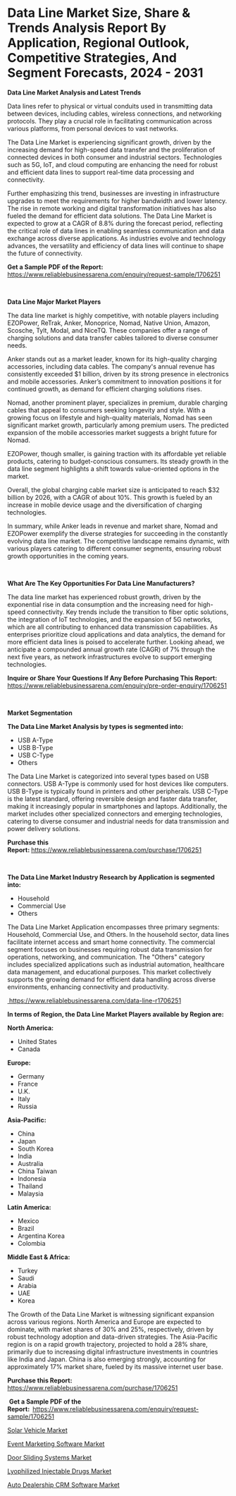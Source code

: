 <p><h1>Data Line Market Size, Share & Trends Analysis Report By Application, Regional Outlook, Competitive Strategies, And Segment Forecasts, 2024 - 2031</h1></p><p><strong>Data Line Market Analysis and Latest Trends</strong></p>
<p><p>Data lines refer to physical or virtual conduits used in transmitting data between devices, including cables, wireless connections, and networking protocols. They play a crucial role in facilitating communication across various platforms, from personal devices to vast networks.</p><p>The Data Line Market is experiencing significant growth, driven by the increasing demand for high-speed data transfer and the proliferation of connected devices in both consumer and industrial sectors. Technologies such as 5G, IoT, and cloud computing are enhancing the need for robust and efficient data lines to support real-time data processing and connectivity. </p><p>Further emphasizing this trend, businesses are investing in infrastructure upgrades to meet the requirements for higher bandwidth and lower latency. The rise in remote working and digital transformation initiatives has also fueled the demand for efficient data solutions. The Data Line Market is expected to grow at a CAGR of 8.8% during the forecast period, reflecting the critical role of data lines in enabling seamless communication and data exchange across diverse applications. As industries evolve and technology advances, the versatility and efficiency of data lines will continue to shape the future of connectivity.</p></p>
<p><strong>Get a Sample PDF of the Report:&nbsp;</strong> <a href="https://www.reliablebusinessarena.com/enquiry/request-sample/1706251?utm_campaign=1599&utm_medium=2&utm_source=Github&utm_content=ia&utm_term=21102024&utm_id=data-line">https://www.reliablebusinessarena.com/enquiry/request-sample/1706251</a></p>
<p>&nbsp;</p>
<p><strong>Data Line Major Market Players</strong></p>
<p><p>The data line market is highly competitive, with notable players including EZOPower, ReTrak, Anker, Monoprice, Nomad, Native Union, Amazon, Scosche, Tylt, Modal, and NiceTQ. These companies offer a range of charging solutions and data transfer cables tailored to diverse consumer needs.</p><p>Anker stands out as a market leader, known for its high-quality charging accessories, including data cables. The company's annual revenue has consistently exceeded $1 billion, driven by its strong presence in electronics and mobile accessories. Anker’s commitment to innovation positions it for continued growth, as demand for efficient charging solutions rises.</p><p>Nomad, another prominent player, specializes in premium, durable charging cables that appeal to consumers seeking longevity and style. With a growing focus on lifestyle and high-quality materials, Nomad has seen significant market growth, particularly among premium users. The predicted expansion of the mobile accessories market suggests a bright future for Nomad.</p><p>EZOPower, though smaller, is gaining traction with its affordable yet reliable products, catering to budget-conscious consumers. Its steady growth in the data line segment highlights a shift towards value-oriented options in the market.</p><p>Overall, the global charging cable market size is anticipated to reach $32 billion by 2026, with a CAGR of about 10%. This growth is fueled by an increase in mobile device usage and the diversification of charging technologies.</p><p>In summary, while Anker leads in revenue and market share, Nomad and EZOPower exemplify the diverse strategies for succeeding in the constantly evolving data line market. The competitive landscape remains dynamic, with various players catering to different consumer segments, ensuring robust growth opportunities in the coming years.</p></p>
<p>&nbsp;</p>
<p><strong>What Are The Key Opportunities For Data Line Manufacturers?</strong></p>
<p><p>The data line market has experienced robust growth, driven by the exponential rise in data consumption and the increasing need for high-speed connectivity. Key trends include the transition to fiber optic solutions, the integration of IoT technologies, and the expansion of 5G networks, which are all contributing to enhanced data transmission capabilities. As enterprises prioritize cloud applications and data analytics, the demand for more efficient data lines is poised to accelerate further. Looking ahead, we anticipate a compounded annual growth rate (CAGR) of 7% through the next five years, as network infrastructures evolve to support emerging technologies.</p></p>
<p><strong>Inquire or Share Your Questions If Any Before Purchasing This Report:</strong> <a href="https://www.reliablebusinessarena.com/enquiry/pre-order-enquiry/1706251?utm_campaign=1599&utm_medium=2&utm_source=Github&utm_content=ia&utm_term=21102024&utm_id=data-line">https://www.reliablebusinessarena.com/enquiry/pre-order-enquiry/1706251</a></p>
<p>&nbsp;</p>
<p><strong>Market Segmentation</strong></p>
<p><strong>The Data Line Market Analysis by types is segmented into:</strong></p>
<p><ul><li>USB A-Type</li><li>USB B-Type</li><li>USB C-Type</li><li>Others</li></ul></p>
<p><p>The Data Line Market is categorized into several types based on USB connectors. USB A-Type is commonly used for host devices like computers. USB B-Type is typically found in printers and other peripherals. USB C-Type is the latest standard, offering reversible design and faster data transfer, making it increasingly popular in smartphones and laptops. Additionally, the market includes other specialized connectors and emerging technologies, catering to diverse consumer and industrial needs for data transmission and power delivery solutions.</p></p>
<p><strong>Purchase this Report:&nbsp;</strong><a href="https://www.reliablebusinessarena.com/purchase/1706251?utm_campaign=1599&utm_medium=2&utm_source=Github&utm_content=ia&utm_term=21102024&utm_id=data-line">https://www.reliablebusinessarena.com/purchase/1706251</a></p>
<p>&nbsp;</p>
<p><strong>The Data Line Market Industry Research by Application is segmented into:</strong></p>
<p><ul><li>Household</li><li>Commercial Use</li><li>Others</li></ul></p>
<p><p>The Data Line Market Application encompasses three primary segments: Household, Commercial Use, and Others. In the household sector, data lines facilitate internet access and smart home connectivity. The commercial segment focuses on businesses requiring robust data transmission for operations, networking, and communication. The "Others" category includes specialized applications such as industrial automation, healthcare data management, and educational purposes. This market collectively supports the growing demand for efficient data handling across diverse environments, enhancing connectivity and productivity.</p></p>
<p><a href="https://www.reliablebusinessarena.com/data-line-r1706251?utm_campaign=1599&utm_medium=2&utm_source=Github&utm_content=ia&utm_term=21102024&utm_id=data-line">&nbsp;https://www.reliablebusinessarena.com/data-line-r1706251</a></p>
<p><strong>In terms of Region, the Data Line Market Players available by Region are:</strong></p>
<p>
    <p> <strong> North America: </strong>
        <ul>
            <li>United States</li>
            <li>Canada</li>
        </ul>
        </p> 
    <p> <strong> Europe: </strong>
        <ul>
            <li>Germany</li>
            <li>France</li>
            <li>U.K.</li>
            <li>Italy</li>
            <li>Russia</li>
        </ul>
        </p> 
    <p> <strong> Asia-Pacific: </strong>
        <ul>
            <li>China</li>
            <li>Japan</li>
            <li>South Korea</li>
            <li>India</li>
            <li>Australia</li>
            <li>China Taiwan</li>
            <li>Indonesia</li>
            <li>Thailand</li>
            <li>Malaysia</li>
        </ul>
        </p> 
    <p> <strong> Latin America: </strong>
        <ul>
            <li>Mexico</li>
            <li>Brazil</li>
            <li>Argentina Korea</li>
            <li>Colombia</li>
        </ul>
        </p> 
    <p> <strong> Middle East & Africa: </strong>
        <ul>
            <li>Turkey</li>
            <li>Saudi</li>
            <li>Arabia</li>
            <li>UAE</li>
            <li>Korea</li>
        </ul>
    </p>
    </p>
<p><p>The Growth of the Data Line Market is witnessing significant expansion across various regions. North America and Europe are expected to dominate, with market shares of 30% and 25%, respectively, driven by robust technology adoption and data-driven strategies. The Asia-Pacific region is on a rapid growth trajectory, projected to hold a 28% share, primarily due to increasing digital infrastructure investments in countries like India and Japan. China is also emerging strongly, accounting for approximately 17% market share, fueled by its massive internet user base.</p></p>
<p><strong>Purchase this Report: </strong><a href="https://www.reliablebusinessarena.com/purchase/1706251?utm_campaign=1599&utm_medium=2&utm_source=Github&utm_content=ia&utm_term=21102024&utm_id=data-line">https://www.reliablebusinessarena.com/purchase/1706251</a></p>
<p>&nbsp;<strong>Get a Sample PDF of the Report:&nbsp;&nbsp;</strong><a href="https://www.reliablebusinessarena.com/enquiry/request-sample/1706251?utm_campaign=1599&utm_medium=2&utm_source=Github&utm_content=ia&utm_term=21102024&utm_id=data-line">https://www.reliablebusinessarena.com/enquiry/request-sample/1706251</a></p>
<p><strong></strong></p>
<p><p><a href="https://www.linkedin.com/pulse/sustainability-trends-solar-vehicle-industry-market-implications-mflzc?utm_campaign=1599&utm_medium=2&utm_source=Github&utm_content=ia&utm_term=21102024&utm_id=data-line">Solar Vehicle Market</a></p><p><a href="https://www.linkedin.com/pulse/surfing-event-marketing-software-wave-riding-market-currents-2031-mnouc?utm_campaign=1599&utm_medium=2&utm_source=Github&utm_content=ia&utm_term=21102024&utm_id=data-line">Event Marketing Software Market</a></p><p><a href="https://issuu.com/reportprime-2/docs/door-sliding-systems-market-size-20_c2d503665873d9?utm_campaign=1599&utm_medium=2&utm_source=Github&utm_content=ia&utm_term=21102024&utm_id=data-line">Door Sliding Systems Market</a></p><p><a href="https://www.linkedin.com/pulse/lyophilized-injectable-drugs-market-share-analysis-growth-trends-wzrlc?utm_campaign=1599&utm_medium=2&utm_source=Github&utm_content=ia&utm_term=21102024&utm_id=data-line">Lyophilized Injectable Drugs Market</a></p><p><a href="https://www.linkedin.com/pulse/strategic-market-insights-navigating-global-auto-dealership-x0unc?utm_campaign=1599&utm_medium=2&utm_source=Github&utm_content=ia&utm_term=21102024&utm_id=data-line">Auto Dealership CRM Software Market</a></p></p>